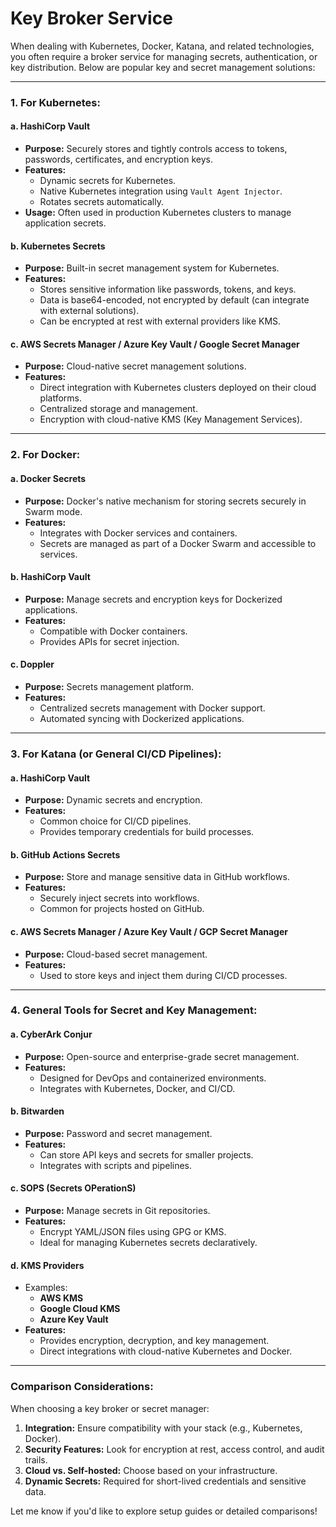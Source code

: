 # Key Broker Service

When dealing with Kubernetes, Docker, Katana, and related technologies, you often require a broker service for managing secrets, authentication, or key distribution. Below are popular key and secret management solutions:

---

### **1. For Kubernetes:**

#### **a. HashiCorp Vault**

- **Purpose:** Securely stores and tightly controls access to tokens, passwords, certificates, and encryption keys.
- **Features:**
    - Dynamic secrets for Kubernetes.
    - Native Kubernetes integration using `Vault Agent Injector`.
    - Rotates secrets automatically.
- **Usage:** Often used in production Kubernetes clusters to manage application secrets.

#### **b. Kubernetes Secrets**

- **Purpose:** Built-in secret management system for Kubernetes.
- **Features:**
    - Stores sensitive information like passwords, tokens, and keys.
    - Data is base64-encoded, not encrypted by default (can integrate with external solutions).
    - Can be encrypted at rest with external providers like KMS.

#### **c. AWS Secrets Manager / Azure Key Vault / Google Secret Manager**

- **Purpose:** Cloud-native secret management solutions.
- **Features:**
    - Direct integration with Kubernetes clusters deployed on their cloud platforms.
    - Centralized storage and management.
    - Encryption with cloud-native KMS (Key Management Services).

---

### **2. For Docker:**

#### **a. Docker Secrets**

- **Purpose:** Docker's native mechanism for storing secrets securely in Swarm mode.
- **Features:**
    - Integrates with Docker services and containers.
    - Secrets are managed as part of a Docker Swarm and accessible to services.

#### **b. HashiCorp Vault**

- **Purpose:** Manage secrets and encryption keys for Dockerized applications.
- **Features:**
    - Compatible with Docker containers.
    - Provides APIs for secret injection.

#### **c. Doppler**

- **Purpose:** Secrets management platform.
- **Features:**
    - Centralized secrets management with Docker support.
    - Automated syncing with Dockerized applications.

---

### **3. For Katana (or General CI/CD Pipelines):**

#### **a. HashiCorp Vault**

- **Purpose:** Dynamic secrets and encryption.
- **Features:**
    - Common choice for CI/CD pipelines.
    - Provides temporary credentials for build processes.

#### **b. GitHub Actions Secrets**

- **Purpose:** Store and manage sensitive data in GitHub workflows.
- **Features:**
    - Securely inject secrets into workflows.
    - Common for projects hosted on GitHub.

#### **c. AWS Secrets Manager / Azure Key Vault / GCP Secret Manager**

- **Purpose:** Cloud-based secret management.
- **Features:**
    - Used to store keys and inject them during CI/CD processes.

---

### **4. General Tools for Secret and Key Management:**

#### **a. CyberArk Conjur**

- **Purpose:** Open-source and enterprise-grade secret management.
- **Features:**
    - Designed for DevOps and containerized environments.
    - Integrates with Kubernetes, Docker, and CI/CD.

#### **b. Bitwarden**

- **Purpose:** Password and secret management.
- **Features:**
    - Can store API keys and secrets for smaller projects.
    - Integrates with scripts and pipelines.

#### **c. SOPS (Secrets OPerationS)**

- **Purpose:** Manage secrets in Git repositories.
- **Features:**
    - Encrypt YAML/JSON files using GPG or KMS.
    - Ideal for managing Kubernetes secrets declaratively.

#### **d. KMS Providers**

- Examples:
    - **AWS KMS**
    - **Google Cloud KMS**
    - **Azure Key Vault**
- **Features:**
    - Provides encryption, decryption, and key management.
    - Direct integrations with cloud-native Kubernetes and Docker.

---

### **Comparison Considerations:**

When choosing a key broker or secret manager:

1. **Integration:** Ensure compatibility with your stack (e.g., Kubernetes, Docker).
2. **Security Features:** Look for encryption at rest, access control, and audit trails.
3. **Cloud vs. Self-hosted:** Choose based on your infrastructure.
4. **Dynamic Secrets:** Required for short-lived credentials and sensitive data.

Let me know if you'd like to explore setup guides or detailed comparisons!
